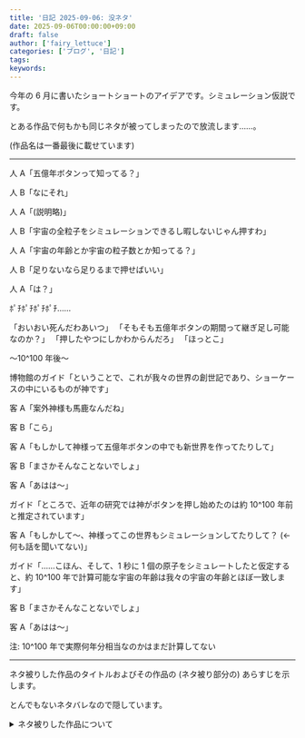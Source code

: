 ```yaml
---
title: '日記 2025-09-06: 没ネタ'
date: 2025-09-06T00:00:00+09:00
draft: false
author: ['fairy_lettuce']
categories: ['ブログ', '日記']
tags:
keywords:
---
```


今年の 6 月に書いたショートショートのアイデアです。シミュレーション仮説です。

とある作品で何もかも同じネタが被ってしまったので放流します……。

(作品名は一番最後に載せています)

---

人 A「五億年ボタンって知ってる？」

人 B「なにそれ」

人 A「(説明略)」

人 B「宇宙の全粒子をシミュレーションできるし暇しないじゃん押すわ」

人 A「宇宙の年齢とか宇宙の粒子数とか知ってる？」

人 B「足りないなら足りるまで押せばいい」

人 A「は？」

ﾎﾟﾁﾎﾟﾁﾎﾟﾁﾎﾟﾁ……

「おいおい死んだわあいつ」
「そもそも五億年ボタンの期間って継ぎ足し可能なのか？」
「押したやつにしかわからんだろ」
「ほっとこ」

〜10^100 年後〜

博物館のガイド「ということで、これが我々の世界の創世記であり、ショーケースの中にいるものが神です」

客 A「案外神様も馬鹿なんだね」

客 B「こら」

客 A「もしかして神様って五億年ボタンの中でも新世界を作ってたりして」

客 B「まさかそんなことないでしょ」

客 A「あはは〜」

ガイド「ところで、近年の研究では神がボタンを押し始めたのは約 10^100 年前と推定されています」

客 A「もしかして〜、神様ってこの世界もシミュレーションしてたりして？ (← 何も話を聞いてない)」

ガイド「……こほん、そして、1 秒に 1 個の原子をシミュレートしたと仮定すると、約 10^100 年で計算可能な宇宙の年齢は我々の宇宙の年齢とほぼ一致します」

客 B「まさかそんなことないでしょ」

客 A「あはは〜」

注: 10^100 年で実際何年分相当なのかはまだ計算してない

---

ネタ被りした作品のタイトルおよびその作品の (ネタ被り部分の) あらすじを示します。

とんでもないネタバレなので隠しています。

<details><summary>ネタ被りした作品について</summary>
『崩壊：スターレイル』

<details><summary>ネタ被り部分のあらすじ</summary>

「オンパロス」という世界の神話では、12 の神が持つ「火種」を集めることで新世界を迎えられる (「再創世」) と言い伝えられてきた。

ファイノンは 12 の「火種」を集めたが、「オンパロス」はシミュレーションの世界であること、そして「火種」を集めても「オンパロス」のシミュレーションが終わるだけであることを知らされた。

「オンパロス」の終焉に抗うため、ファイノンは時を操る神の力でシミュレーションを何度も巻き戻して「火種」を集め続け、「再創世」を遅らせることを決意した。ファイノンは 33550336 回にわたりループを続けた。

</details>

ネタを作ったのが 6 月 8 日、スターレイルのこのストーリーの配信が 7 月 2 日なので 1 か月前にストーリー予言してたらしい

</details>
